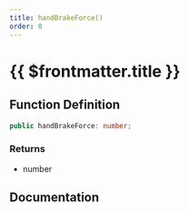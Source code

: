 ```yaml
---
title: handBrakeForce()
order: 0
---
```


# {{ $frontmatter.title }}

## Function Definition

```ts
public handBrakeForce: number;
```

### Returns

* number

## Documentation

<!--@include: ./parts/handBrakeForce.md-->
